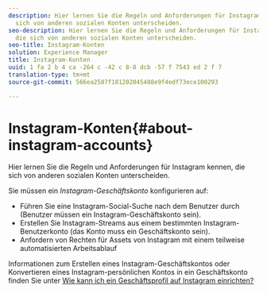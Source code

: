 ```yaml
---
description: Hier lernen Sie die Regeln und Anforderungen für Instagram kennen, die
  sich von anderen sozialen Konten unterscheiden.
seo-description: Hier lernen Sie die Regeln und Anforderungen für Instagram kennen,
  die sich von anderen sozialen Konten unterscheiden.
seo-title: Instagram-Konten
solution: Experience Manager
title: Instagram-Konten
uuid: 1 fa 2 b 4 ca -264 c -42 c 8-8 dcb -57 f 7543 ed 2 f 7
translation-type: tm+mt
source-git-commit: 566ea2587f101202045488e9f4edf73ece100293

---
```



# Instagram-Konten{#about-instagram-accounts}

Hier lernen Sie die Regeln und Anforderungen für Instagram kennen, die sich von anderen sozialen Konten unterscheiden.

Sie müssen ein *Instagram-Geschäftskonto* konfigurieren auf:

* Führen Sie eine Instagram-Social-Suche nach dem Benutzer durch (Benutzer müssen ein Instagram-Geschäftskonto sein).
* Erstellen Sie Instagram-Streams aus einem bestimmten Instagram-Benutzerkonto (das Konto muss ein Geschäftskonto sein).
* Anfordern von Rechten für Assets von Instagram mit einem teilweise automatisierten Arbeitsablauf

Informationen zum Erstellen eines Instagram-Geschäftskontos oder Konvertieren eines Instagram-persönlichen Kontos in ein Geschäftskonto finden Sie unter [Wie kann ich ein Geschäftsprofil auf Instagram einrichten?](https://www.facebook.com/help/502981923235522)
